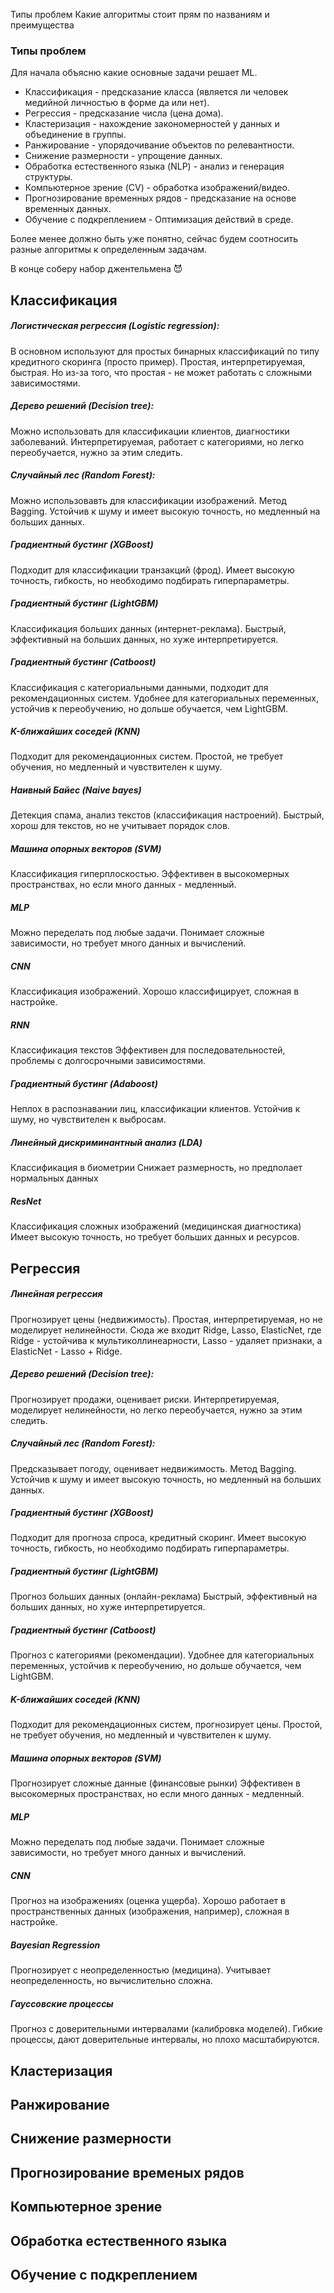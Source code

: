 Типы проблем
	Какие алгоритмы стоит прям по названиям и преимущества

### Типы проблем

Для начала объясню какие основные задачи решает ML.
- Классификация - предсказание класса (является ли человек медийной личностью в форме да или нет).
- Регрессия - предсказание числа (цена дома).
- Кластеризация - нахождение закономерностей у данных и объединение в группы.
- Ранжирование - упорядочивание объектов по релевантности.
- Снижение размерности - упрощение данных.
- Обработка естественного языка (NLP) - анализ и генерация структуры.
- Компьютерное зрение (CV) - обработка изображений/видео.
- Прогнозирование временных рядов - предсказание на основе временных данных.
- Обучение с подкреплением - Оптимизация действий в среде.

Более менее должно быть уже понятно, сейчас будем соотносить разные алгоритмы к определенным задачам.

В конце соберу набор джентельмена 😈

## Классификация

##### Логистическая регрессия (Logistic regression):
В основном используют для простых бинарных классификаций по типу кредитного скоринга (просто пример).
Простая, интерпретируемая, быстрая. Но из-за того, что простая - не может работать с сложными зависимостями.

##### Дерево решений (Decision tree):
Можно использовать для классификации клиентов, диагностики заболеваний.
Интерпретируемая, работает с категориями, но легко переобучается, нужно за этим следить.

##### Случайный лес (Random Forest):
Можно использовавть для классификации изображений.
Метод Bagging. Устойчив к шуму и имеет высокую точность, но медленный на больших данных.

##### Градиентный бустинг (XGBoost)
Подходит для классификации транзакций (фрод).
Имеет высокую точность, гибкость, но необходимо подбирать гиперпараметры.

##### Градиентный бустинг (LightGBM)
Классификация больших данных (интернет-реклама).
Быстрый, эффективный на больших данных, но хуже интерпретируется.

##### Градиентный бустинг (Catboost)
Классификация с категориальными данными, подходит для рекомендационных систем.
Удобнее для категориальных переменных, устойчив к переобучению, но дольше обучается, чем LightGBM.

##### K-ближайших соседей (KNN)
Подходит для рекомендационных систем.
Простой, не требует обучения, но медленный и чувствителен к шуму.

##### Наивный Байес (Naive bayes)
Детекция спама, анализ текстов (классификация настроений).
Быстрый, хорош для текстов, но не учитывает порядок слов.

##### Машина опорных векторов (SVM)
Классификация гиперплоскостью.
Эффективен в высокомерных пространствах, но если много данных - медленный.

##### MLP
Можно переделать под любые задачи.
Понимает сложные зависимости, но требует много данных и вычислений.

##### CNN
Классификация изображений.
Хорошо классифицирует, сложная в настройке.

##### RNN
Классификация текстов
Эффективен для последовательностей, проблемы с долгосрочными зависимостями.

##### Градиентный бустинг (Adaboost)
Неплох в распознавании лиц, классификации клиентов.
Устойчив к шуму, но чувствителен к выбросам.

##### Линейный дискриминантный анализ (LDA)
Классификация в биометрии
Снижает размерность, но предполает нормальных данных

##### ResNet
Классификация сложных изображений (медицинская диагностика)
Имеет высокую точность, но требует больших данных и ресурсов.

## Регрессия

##### Линейная регрессия
Прогнозирует цены (недвижимость).
Простая, интерпретируемая, но не моделирует нелинейности.
Сюда же входит Ridge, Lasso, ElasticNet, где Ridge - устойчива к мультиколлинеарности, Lasso - удаляет признаки, а ElasticNet - Lasso + Ridge.

##### Дерево решений (Decision tree):
Прогнозирует продажи, оценивает риски.
Интерпретируемая, моделирует нелинейности, но легко переобучается, нужно за этим следить.

##### Случайный лес (Random Forest):
Предсказывает погоду, оценивает недвижимость.
Метод Bagging. Устойчив к шуму и имеет высокую точность, но медленный на больших данных.

##### Градиентный бустинг (XGBoost)
Подходит для прогноза спроса, кредитный скоринг.
Имеет высокую точность, гибкость, но необходимо подбирать гиперпараметры.

##### Градиентный бустинг (LightGBM)
Прогноз больших данных (онлайн-реклама)
Быстрый, эффективный на больших данных, но хуже интерпретируется.

##### Градиентный бустинг (Catboost)
Прогноз с категориями (рекомендации).
Удобнее для категориальных переменных, устойчив к переобучению, но дольше обучается, чем LightGBM.

##### K-ближайших соседей (KNN)
Подходит для рекомендационных систем, прогнозирует цены.
Простой, не требует обучения, но медленный и чувствителен к шуму.

##### Машина опорных векторов (SVM)
Прогнозирует сложные данные (финансовые рынки)
Эффективен в высокомерных пространствах, но если много данных - медленный.

##### MLP
Можно переделать под любые задачи.
Понимает сложные зависимости, но требует много данных и вычислений.

##### CNN
Прогноз на изображениях (оценка ущерба).
Хорошо работает в пространственных данных (изображения, например), сложная в настройке.

##### Bayesian Regression
Прогнозирует с неопределенностью (медицина).
Учитывает неопределенность, но вычислительно сложна.

##### Гауссовские процессы
Прогноз с доверительными интервалами (калибровка моделей).
Гибкие процессы, дают доверительные интервалы, но плохо масштабируются.

## Кластеризация

## Ранжирование

## Снижение размерности

## Прогнозирование временых рядов

## Компьютерное зрение

## Обработка естественного языка

## Обучение с подкреплением































